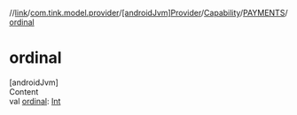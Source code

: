 //[link](../../../../index.md)/[com.tink.model.provider](../../../index.md)/[[androidJvm]Provider](../../index.md)/[Capability](../index.md)/[PAYMENTS](index.md)/[ordinal](ordinal.md)



# ordinal  
[androidJvm]  
Content  
val [ordinal](ordinal.md): [Int](https://kotlinlang.org/api/latest/jvm/stdlib/kotlin/-int/index.html)  



